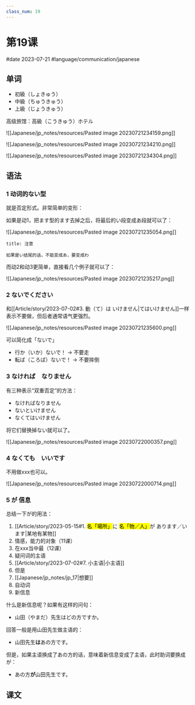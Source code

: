 ```yaml
---
class_num: 19
---
```


# 第19课

#date 2023-07-21 #language/communication/japanese 

## 单词

* 初級（しょきゅう）
* 中級（ちゅうきゅう）
* 上級（じょうきゅう）

高级旅馆：高級（こうきゅう）ホテル

![[Japanese/jp_notes/resources/Pasted image 20230721234159.png]]

![[Japanese/jp_notes/resources/Pasted image 20230721234210.png]]

![[Japanese/jp_notes/resources/Pasted image 20230721234304.png]]

## 语法

### 1 动词的ない型

就是否定形式。非常简单的变形：

如果是动1，把ます型的ます去掉之后，将最后的い段变成あ段就可以了：

![[Japanese/jp_notes/resources/Pasted image 20230721235054.png]]

```ad-warning
title: 注意

如果是い结尾的话，不能变成あ，要变成わ
```

而动2和动3更简单，直接看几个例子就可以了：

![[Japanese/jp_notes/resources/Pasted image 20230721235217.png]]

### 2 ないでください

和[[Article/story/2023-07-02#3. 動（て）は いけません|てはいけません]]一样表示不要做，但后者通常语气更强烈。

![[Japanese/jp_notes/resources/Pasted image 20230721235600.png]]

可以简化成「ないで」

* 行か（いか）ないで！ -> 不要走
* 転ば（ころば）ないで！ -> 不要摔倒

### 3 なければ　なりません

有三种表示“双重否定”的方法：

* なければなりません
* ないといけません
* なくてはいけません

将它们替换掉ない就可以了。

![[Japanese/jp_notes/resources/Pasted image 20230722000357.png]]

### 4 なくても　いいです

不用做xxx也可以。

![[Japanese/jp_notes/resources/Pasted image 20230722000714.png]]

### 5 が 信息

总结一下が的用法：

1. [[Article/story/2023-05-15#1. <mark class="square-solid">名「場所」</mark>に <mark class="square-solid">名「物／人」</mark>が あります／います|某地有某物]]
2. 情感，能力的对象（11课）
3. 在xxx当中最（12课）
4. 疑问词的主语
5. [[Article/story/2023-07-02#7. 小主语|小主语]]
6. 但是
7. [[Japanese/jp_notes/jp_17|想要]]
8. 自动词
9. 新信息

什么是新信息呢？如果有这样的问句：

* 山田（やまだ）先生はどの方ですか。

回答一般是用山田先生做主语的：

* 山田先生**は**あの方です。

但是，如果主语换成了あの方的话，意味着新信息变成了主语，此时助词要换成が：

* あの方**が**山田先生です。



## 课文